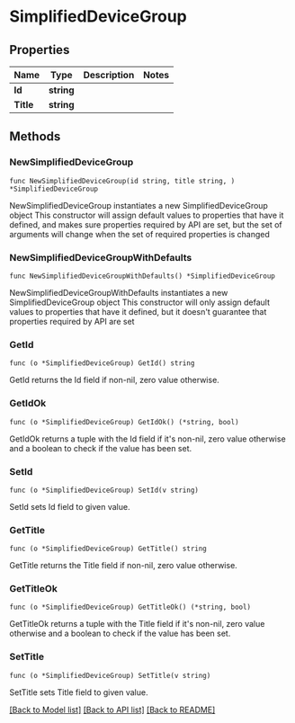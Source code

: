 # SimplifiedDeviceGroup

## Properties

Name | Type | Description | Notes
------------ | ------------- | ------------- | -------------
**Id** | **string** |  | 
**Title** | **string** |  | 

## Methods

### NewSimplifiedDeviceGroup

`func NewSimplifiedDeviceGroup(id string, title string, ) *SimplifiedDeviceGroup`

NewSimplifiedDeviceGroup instantiates a new SimplifiedDeviceGroup object
This constructor will assign default values to properties that have it defined,
and makes sure properties required by API are set, but the set of arguments
will change when the set of required properties is changed

### NewSimplifiedDeviceGroupWithDefaults

`func NewSimplifiedDeviceGroupWithDefaults() *SimplifiedDeviceGroup`

NewSimplifiedDeviceGroupWithDefaults instantiates a new SimplifiedDeviceGroup object
This constructor will only assign default values to properties that have it defined,
but it doesn't guarantee that properties required by API are set

### GetId

`func (o *SimplifiedDeviceGroup) GetId() string`

GetId returns the Id field if non-nil, zero value otherwise.

### GetIdOk

`func (o *SimplifiedDeviceGroup) GetIdOk() (*string, bool)`

GetIdOk returns a tuple with the Id field if it's non-nil, zero value otherwise
and a boolean to check if the value has been set.

### SetId

`func (o *SimplifiedDeviceGroup) SetId(v string)`

SetId sets Id field to given value.


### GetTitle

`func (o *SimplifiedDeviceGroup) GetTitle() string`

GetTitle returns the Title field if non-nil, zero value otherwise.

### GetTitleOk

`func (o *SimplifiedDeviceGroup) GetTitleOk() (*string, bool)`

GetTitleOk returns a tuple with the Title field if it's non-nil, zero value otherwise
and a boolean to check if the value has been set.

### SetTitle

`func (o *SimplifiedDeviceGroup) SetTitle(v string)`

SetTitle sets Title field to given value.



[[Back to Model list]](../README.md#documentation-for-models) [[Back to API list]](../README.md#documentation-for-api-endpoints) [[Back to README]](../README.md)


